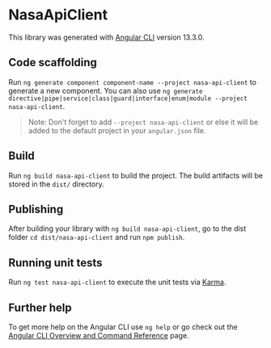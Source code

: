 # NasaApiClient

This library was generated with [Angular CLI](https://github.com/angular/angular-cli) version 13.3.0.

## Code scaffolding

Run `ng generate component component-name --project nasa-api-client` to generate a new component. You can also use `ng generate directive|pipe|service|class|guard|interface|enum|module --project nasa-api-client`.
> Note: Don't forget to add `--project nasa-api-client` or else it will be added to the default project in your `angular.json` file. 

## Build

Run `ng build nasa-api-client` to build the project. The build artifacts will be stored in the `dist/` directory.

## Publishing

After building your library with `ng build nasa-api-client`, go to the dist folder `cd dist/nasa-api-client` and run `npm publish`.

## Running unit tests

Run `ng test nasa-api-client` to execute the unit tests via [Karma](https://karma-runner.github.io).

## Further help

To get more help on the Angular CLI use `ng help` or go check out the [Angular CLI Overview and Command Reference](https://angular.io/cli) page.
